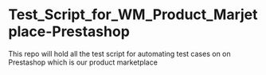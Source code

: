 # Test_Script_for_WM_Product_Marjetplace-Prestashop
This repo will hold all the test script for automating test cases on on Prestashop which is our product marketplace
